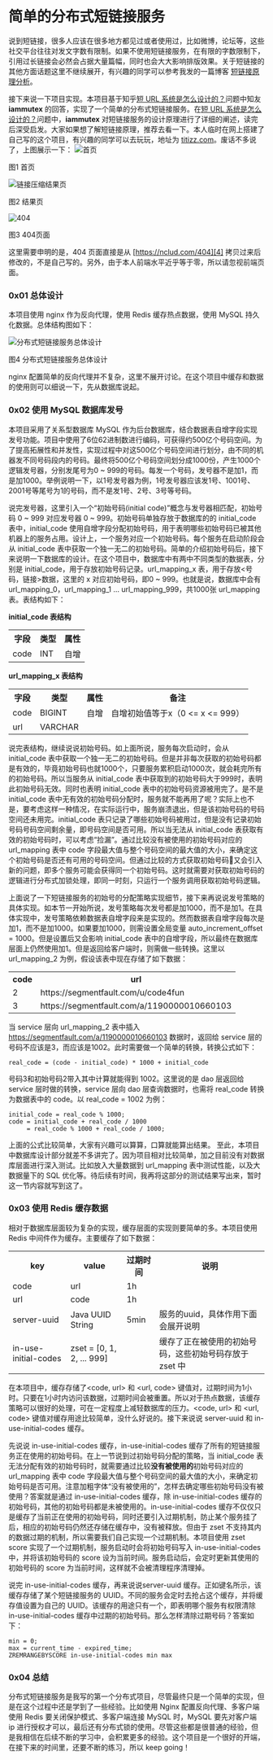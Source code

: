 # 简单的分布式短链接服务

说到短链接，很多人应该在很多地方都见过或者使用过，比如微博，论坛等，这些社交平台往往对发文字数有限制。如果不使用短链接服务，在有限的字数限制下，引用过长链接会必然会占据大量篇幅，同时也会大大影响排版效果。关于短链接的其他方面话题这里不继续展开，有兴趣的同学可以参考我发的一篇博客 [短链接原理分析](https://segmentfault.com/a/1190000010660103)。

接下来说一下项目实现。本项目基于知乎[短 URL 系统是怎么设计的？](https://www.zhihu.com/question/29270034/answer/46446911)问题中知友 **iammutex** 的回答，实现了一个简单的分布式短链接服务。在[短 URL 系统是怎么设计的？](https://www.zhihu.com/question/29270034/answer/46446911)问题中，**iammutex** 对短链接服务的设计原理进行了详细的阐述，读完后深受启发。大家如果想了解短链接原理，推荐去看一下。本人临时在网上搭建了自己写的这个项目，有兴趣的同学可以去玩玩，地址为 [titizz.com](http://titizz.com)。废话不多说了，上图展示一下：
![首页](https://github.com/code4wt/short-url/raw/master/screenshots/index.png)

图1 首页

![链接压缩结果页](https://github.com/code4wt/short-url/raw/master/screenshots/index1.png)

图2 结果页

![404](https://github.com/code4wt/short-url/raw/master/screenshots/404.png)

图3 404页面

这里需要申明的是，404 页面直接是从 [https://nclud.com/404][4] 拷贝过来后修改的，不是自己写的。另外，由于本人前端水平近乎等于零，所以请忽视前端页面。

### 0x01 总体设计
本项目使用 nginx 作为反向代理，使用 Redis 缓存热点数据，使用 MySQL 持久化数据。总体结构图如下：

![分布式短链接服务总体设计](https://github.com/code4wt/short-url/raw/master/screenshots/arc.png)

图4 分布式短链接服务总体设计

nginx 配置简单的反向代理并不复杂，这里不展开讨论。在这个项目中缓存和数据的使用则可以细说一下，先从数据库说起。

### 0x02 使用 MySQL 数据库发号
本项目采用了关系型数据库 MySQL 作为后台数据库，结合数据表自增字段实现发号功能。项目中使用了6位62进制数进行编码，可获得约500亿个号码空间。为了提高拓展性和并发性，实现过程中对这500亿个号码空间进行划分，由不同的机器发不同号码段内的号码。最终将500亿个号码空间划分成1000份，产生1000个逻辑发号器，分别发尾号为0 ~ 999的号码。每发一个号码，发号器不是加1，而是加1000。举例说明一下，以1号发号器为例，1号发号器应该发1号、1001号、2001号等尾号为1的号码，而不是发1号、2号、3号等号码。

说完发号器，这里引入一个“初始号码(initial code)”概念与发号器相匹配，初始号码 0 ~ 999 对应发号器 0 ~ 999。初始号码单独存放于数据库的的 initial_code 表中，initial_code 使用自增字段分配初始号码，用于表明哪些初始号码已被其他机器上的服务占用。设计上，一个服务对应一个初始号码。每个服务在启动阶段会从 initial_code 表中获取一个独一无二的初始号码。简单的介绍初始号码后，接下来说明一下数据库的设计。在这个项目中，数据库中有两中不同类型的数据表，分别是 initial_code，用于存放初始号码记录。url_mapping_x 表，用于存放<号码，链接>数据，这里的 x 对应初始号码，即0 ~ 999。也就是说，数据库中会有 url_mapping_0，url_mapping_1 ... url_mapping_999，共1000张 url_mapping 表。表结构如下：

**initial_code 表结构**
<table>
  <tr>
    <th>字段</th>
    <th>类型</th>
    <th>属性</th>
  </tr>
  <tr>
    <td>code</td>
    <td>INT</td>
    <td>自增</td>
  </tr>
</table>

**url_mapping_x 表结构**
<table>
  <tr>
    <th>字段</th>
    <th>类型</th>
    <th>属性</th>
    <th>备注</th>
  </tr>
  <tr>
    <td>code</td>
    <td>BIGINT</td>
    <td>自增</td>
    <td>自增初始值等于x（0 <= x <= 999）</td>
  </tr>
  <tr>
    <td>url</td>
    <td>VARCHAR</td>
    <td></td>
    <td></td>
  </tr>
</table>

说完表结构，继续说说初始号码。如上面所说，服务每次启动时，会从 initial_code 表中获取一个独一无二的初始号码。但是并非每次获取的初始号码都是有效的，毕竟初始号码也就1000个，只要服务累积启动1000次，就会耗完所有的初始号码。所以当服务从 initial_code 表中获取到的初始号码大于999时，表明此初始号码无效。同时也表明 initial_code 表中的初始号码资源被用完了。是不是 initial_code 表中无有效的初始号码分配时，服务就不能再用了呢？实际上也不是，要考虑这样一种情况，在实际运行中，服务崩溃退出，但是该初始号码的号码空间还未用完。initial_code 表只记录了哪些初始号码被用过，但是没有记录初始号码号码空间剩余量，即号码空间是否可用。所以当无法从 initial_code 表获取有效的初始号码时，可以考虑“捡漏”。通过比较没有被使用的初始号码对应的 url_mapping 表中 code 字段最大值与整个号码空间的最大值的大小，来确定这个初始号码是否还有可用的号码空间。但通过比较的方式获取初始号码又会引入新的问题，即多个服务可能会获得同一个初始号码。这时就需要对获取初始号码的逻辑进行分布式加锁处理，即同一时刻，只运行一个服务调用获取初始号码逻辑。

上面说了一下短链接服务的初始号的分配策略实现细节，接下来再说说发号策略的具体实现。如本节一开始所说，发号策略每次发号都是加1000，而不是加1。在具体实现中，发号策略依赖数据表自增字段来是实现的。然而数据表自增字段每次是加1，而不是加1000。如果要加1000，则需设置全局变量 auto_increment_offset = 1000。但是设置后又会影响 initial_code 表中的自增字段，所以最终在数据库层面上仍然使用加1。但是返回给客户端时，则需做一些转换。这里以 url_mapping_2 为例，假设该表中现在存储了如下数据：
<table>
  <tr>
    <th>code</th>
    <th>url</th>
  </tr>
  <tr>
    <td>2</td>
    <td>https://segmentfault.com/u/code4fun</td>
  </tr>
  <tr>
    <td>3</td>
    <td>https://segmentfault.com/a/1190000010660103</td>
  </tr>
</table>

当 service 层向 url_mapping_2 表中插入 https://segmentfault.com/a/1190000010660103 数据时，返回给 service 层的号码不应该是3，而应该是1002。此时需要做一个简单的转换，转换公式如下：
```
real_code = (code - initial_code) * 1000 + initial_code
```
号码3和初始号码2带入其中计算就能得到 1002。这里说的是 dao 层返回给 service 层时做的转换，service 层向 dao 层查询数据时，也需将 real_code 转换为数据表中的 code。以 real_code = 1002 为例：
```
initial_code = real_code % 1000;
code = initial_code + real_code / 1000
     = real_code % 1000 + real_code / 1000;
```

上面的公式比较简单，大家有兴趣可以算算，口算就能算出结果。
至此，本项目中数据库设计部分就差不多讲完了。因为项目相对比较简单，加之目前没有对数据库层面进行深入测试。比如放入大量数据到 url_mapping 表中测试性能，以及大数据量下的 SQL 优化等。待后续有时间，我再将这部分的测试结果写出来，暂时这一节内容就写到这了。

### 0x03 使用 Redis 缓存数据
相对于数据库层面较为复杂的实现，缓存层面的实现则要简单的多。本项目使用 Redis 中间件作为缓存。主要缓存了如下数据：
<table>
  <tr>
    <th>key</th>
    <th>value</th>
    <th>过期时间</th>
    <th>说明</th>
  </tr>
  <tr>
    <td>code</td>
    <td>url</td>
    <td>1h</td>
    <td></td>
  </tr>
<tr>
    <td>url</td>
    <td>code</td>
    <td>1h</td>
    <td></td>
  <tr>
    <td>server-uuid</td>
    <td>Java UUID String</td>
    <td>5min</td>
    <td>服务的uuid，具体作用下面会展开说明</td>
  </tr>
  <tr>
    <td>in-use-initial-codes</td>
    <td>zset = [0, 1, 2, ... 999]</td>
    <td></td>
    <td>缓存了正在被使用的初始号码，这些初始号码存放于 zset 中</td>
  </tr>
  </tr>
</table>

在本项目中，缓存存储了<code, url> 和 <url, code> 键值对，过期时间为1小时。只要在1小时内访问该数据，过期时间会被重置。所以对于热点数据，该缓存策略可以很好的处理，可在一定程度上减轻数据库的压力。<code, url> 和 <url, code> 键值对缓存用途比较简单，没什么好说的。接下来说说 server-uuid 和 in-use-initial-codes 缓存。

先说说 in-use-initial-codes 缓存，in-use-initial-codes 缓存了所有的短链接服务正在使用的初始号码。在上一节说到过初始号码分配的策略，当 initial_code 表无法分配有效的初始号码时，就需要通过比较**没有被使用的**初始号码对应的 url_mapping 表中 code 字段最大值与整个号码空间的最大值的大小，来确定初始号码是否可用。注意加粗字体“没有被使用的”，怎样去确定哪些初始号码没有被使用？答案就是通过 in-use-initial-codes 缓存，除 in-use-initial-codes 缓存的初始号码，其他的初始号码都是未被使用的。in-use-initial-codes 缓存不仅仅只是缓存了当前正在使用的初始号码，同时还要引入过期机制，防止某个服务挂了后，相应的初始号码仍然还存储在缓存中，没有被释放。但由于 zset 不支持其内的数据过期的机制，所以需要我们自己实现一个过期机制。本项目使用 zset score 实现了一个过期机制，服务启动时会将初始号码写入 in-use-initial-codes 中，并将该初始号码的 score 设为当前时间。服务启动后，会定时更新其使用的初始号码的 score 为当前时间，这样就不会被清理程序清理掉。

说完 in-use-initial-codes 缓存，再来说说server-uuid 缓存。正如键名所示，该缓存存储了某个短链接服务的 UUID。不同的服务会定时去抢占这个缓存，并将缓存值设置为自己的 UUID。该缓存的用途只有一个，即表明哪个服务有权限清除 in-use-initial-codes 缓存中过期的初始号码。那么怎样清除过期号码？答案如下：
```
min = 0;
max = current_time - expired_time;
ZREMRANGEBYSCORE in-use-initial-codes min max 
```

### 0x04 总结
分布式短链接服务是我写的第一个分布式项目，尽管最终只是一个简单的实现，但是在这个过程中还是学到了一些经验。比如使用 Nginx 配置反向代理、多客户端使用 Redis 要关闭保护模式、多客户端连接 MySQL 时，MySQL 要先对客户端 ip 进行授权才可以，最后还有分布式锁的使用。尽管这些都是很普通的经验，但是我相信在后续不断的学习中，会积累更多的经验。这个项目是一个很好的开端，在接下来的时间里，还要不断的练习，所以 keep going！

  [1]: /img/bVSVEr
  [2]: /img/bVSVEB
  [3]: /img/bVSVEW
  [4]: https://nclud.com/404
  [5]: /img/bVSTC6